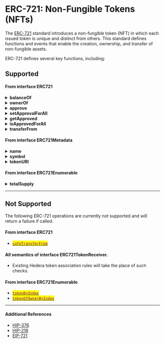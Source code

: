 # ERC-721: Non-Fungible Tokens (NFTs)

The [ERC-721](https://ethereum.org/en/developers/docs/standards/tokens/erc-721/) standard introduces a non-fungible token (NFT) in which each issued token is unique and distinct from others. This standard defines functions and events that enable the creation, ownership, and transfer of non-fungible assets.

ERC-721 defines several key functions, including:

## Supported

#### From interface ERC721

<details>

<summary><strong>balanceOf</strong></summary>

<mark style="color:purple;">`function balanceOf(address _owner) external view returns (uint256)`</mark>

Returns balance of the HTS non fungible token from the account owner. The <mark style="color:purple;">`_owner`</mark> is the Hedera account ID <mark style="color:purple;">`0.0.x`</mark> in Solidity format or the evm address of a contract that has been created via the `CREATE2` operation.

</details>

<details>

<summary><strong>ownerOf</strong></summary>

<mark style="color:purple;">`function ownerOf(uint256 _tokenId) external view returns (address)`</mark>

Returns the account ID of the specified HTS token owner. The `_tokenId` is the Hedera serial number of the NFT.

</details>

<details>

<summary><strong>approve</strong></summary>

<mark style="color:purple;">`function approve(address _approved, uint256 _tokenId) external payable`</mark>

Gives the spender permission to transfer a token (`_tokenId`) to another account from the owner. The approval is cleared when the token is transferred. The `_tokenId` is the Hedera serial number of the NFT.

This works by creating a synthetic `CryptoApproveAllowanceTransaction` with payer - the account that called the precompile (the message sender property of the message frame in the EVM).

If the `spender` address is 0, this creates a `CryptoDeleteAllowanceTransaction` instead and removes any allowances previously approved on the token.

Fires an approval event with the following signature when executed:

event Approval(address indexed owner, address indexed approved, uint256 indexed tokenId);

</details>

<details>

<summary><strong>setApprovalForAll</strong></summary>

<mark style="color:purple;">`function setApprovalForAll(address _operator, bool _approved) external`</mark>

Approve or remove an `operator` as an operator for the caller. Operators can call `transferFrom` for any token owned by the caller.

This works by creating a synthetic `CryptoApproveAllowanceTransaction` with payer - the account that called the precompile (the message sender property of the message frame in the EVM).

</details>

<details>

<summary><strong>getApproved</strong></summary>

<mark style="color:purple;">`function getApproved(uint256 _tokenId) external view returns (address)`</mark>

Returns the account approved for the specified `_tokenId`. The `_tokenId` is the Hedera serial number of the NFT.

This works by loading the `SPENDER` property of the token from the NFTs ledger.

</details>

<details>

<summary><strong>isApprovedForAll</strong></summary>

<mark style="color:purple;">`function isApprovedForAll(address _owner, address _operator) external view returns (bool)`</mark>

Returns if the `operator` is allowed to manage all of the assets of `owner`.

This works by loading the `APPROVE_FOR_ALL_NFTS_ALLOWANCES` property of the owner account and verifying if the list of approved for all accounts contains the account id of the `operator`.

</details>

<details>

<summary><strong>transferFrom</strong></summary>

<mark style="color:purple;">`function transferFrom(address _from, address _to, uint256 _tokenId) external payable`</mark>

Transfers a token (`_tokenId`) from a Hedera account (`from`) to another Hedera account (`to`) in Solidity format. The `_tokenId` is the Hedera serial number of the NFT.

This works by creating a synthetic `CryptoTransferTransaction` with nft token transfers with the `is_approval` property set to true.

</details>

#### From interface ERC721Metadata

<details>

<summary><strong>name</strong></summary>

<mark style="color:purple;">`function name() external view returns (string _name)`</mark>

Returns the name of the HTS non-fungible token.

</details>

<details>

<summary><strong>symbol</strong></summary>

<mark style="color:purple;">`function symbol() external view returns (string _symbol)`</mark>

Returns the symbol of the HTS non-fungible token.

</details>

<details>

<summary><strong>tokenURI</strong></summary>

<mark style="color:purple;">`function tokenURI(uint256 _tokenId) external view returns (string)`</mark>

Returns the token metadata of the HTS non-fungible token. This corresponds to the NFT metadata field when minting an NFT using HTS. The `_tokenId` is the Hedera serial number of the NFT.

</details>

#### From interface ERC721Enumerable

<details>

<summary><strong>totalSupply</strong></summary>

<mark style="color:purple;">`function totalSupply() external view returns (uint256)`</mark>

Returns the total supply of the HTS non-fungible token.

</details>

***

## Not Supported

The following ERC-721 operations are currently not supported and will return a failure if called.

#### From interface ERC721

- [<mark style="color:purple;">`safeTransferFrom`</mark>](https://github.com/hashgraph/hedera-services/blob/ee7ec373b4afb30b686c1778936da8f9cec98500/test-clients/src/main/resource/contract/contracts/ERC721Contract/ERC721Contract.sol#L55-L57)

#### All semantics of interface ERC721TokenReceiver.

- Existing Hedera token association rules will take the place of such checks.

#### From interface ERC721Enumerable

- [<mark style="color:purple;">`tokenByIndex`</mark>](https://github.com/hashgraph/hedera-services/blob/ee7ec373b4afb30b686c1778936da8f9cec98500/test-clients/src/main/resource/contract/contracts/ERC721Contract/ERC721Contract.sol#L65-L67)
- [<mark style="color:purple;">`tokenOfOwnerByIndex`</mark>](https://github.com/hashgraph/hedera-services/blob/ee7ec373b4afb30b686c1778936da8f9cec98500/test-clients/src/main/resource/contract/contracts/ERC721Contract/ERC721Contract.sol#L69-L71)

***

#### **Additional References**

- [HIP-376](https://hips.hedera.com/hip/hip-376)
- [HIP-218](https://hips.hedera.com/hip/hip-218)
- [EIP-721](https://eips.ethereum.org/EIPS/eip-721)

